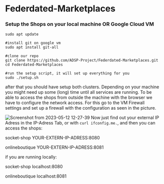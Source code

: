 # Federdated-Marketplaces

### Setup the Shops on your local machine OR Google Cloud VM


    sudo apt update
    
    #install git on google vm
    sudo apt install git-all
    
    #clone our repo
    git clone https://github.com/ADSP-Project/Federdated-Marketplaces.git
    cd Federdated-Marketplaces
    
    #run the setup script, it will set up everything for you
    sudo ./setup.sh
    
    

after that you should have setup both clusters. Depending on your machine you might need up some (long) time until all services are running.
To be able to access the shops from outside the machine with the browser we have to configure the network access. For this go to the VM Firewall settings
and set up a firewall with the configuration as seen in the picture.

![Screenshot from 2023-05-12 12-27-39](https://github.com/ADSP-Project/Federdated-Marketplaces/assets/66095628/e751bc69-730d-4b10-b670-5c7f40d681c5)
Now just find out your external IP Adress in the IP-Adress Tab, or with `curl ifconfig.me.`, and then you can access the shops:

socket-shop YOUR-EXTERN-IP-ADRESS:8080
  
onlineboutique YOUR-EXTERN-IP-ADRESS:8081

if you are running locally:
  
socket-shop localhost:8080
  
onlineboutique localhost:8081
